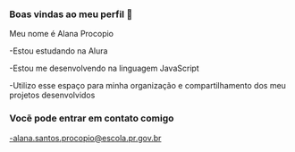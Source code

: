 ### Boas vindas ao meu perfil 💛

Meu nome é Alana Procopio

-Estou estudando na Alura

-Estou me desenvolvendo na linguagem JavaScript

-Utilizo esse espaço para minha organização e compartilhamento dos meu projetos desenvolvidos 

### Vocẽ pode entrar em contato comigo

-alana.santos.procopio@escola.pr.gov.br


